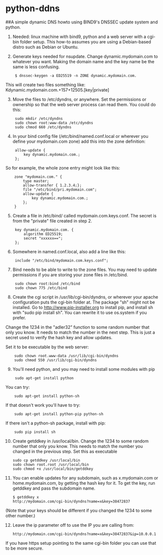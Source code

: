 python-ddns
===========

##A simple dynamic DNS howto using BIND9's DNSSEC update system and python.

1. Needed: linux machine with bind9, python and a web server with a cgi-bin folder setup. This how-to assumes you are using a Debian-based distro such as Debian or Ubuntu.

2. Generate keys needed for nsupdate. Change dynamic.mydomain.com to whatever you want. Making the domain name and the key name be the same is less confusing.

        $ dnssec-keygen -a ED25519 -n ZONE dynamic.mydomain.com.

 This will create two files something like: Kdynamic.mydomain.com.+157+12505.[key|private]

3. Move the files to /etc/dyndns, or anywhere. Set the permissions or ownership so that the web server process can read them. You could do this:

        sudo mkdir /etc/dyndns
        sudo chown root:www-data /etc/dyndns
        sudo chmod 660 /etc/dyndns

4. In your bind config file (/etc/bind/named.conf.local or wherever you define your mydomain.com zone) add this into the zone definition:

        allow-update {
            key dynamic.mydomain.com.;
        };

 So for example, the whole zone entry might look like this:

        zone "mydomain.com." {
            type master;
            allow-transfer { 1.2.3.4;};
            file "/etc/bind/pri.mydomain.com";
            allow-update {
                key dynamic.mydomain.com.;
            };
        }

5. Create a file in /etc/bind/ called mydomain.com.keys.conf. The secret is from the "private" file created in step 2.

        key dynamic.mydomain.com. {
            algorithm ED25519;
            secret "xxxxxx==";
        };

6. Somewhere in named.conf.local, also add a line like this:

        include "/etc/bind/mydomain.com.keys.conf";

7. Bind needs to be able to write to the zone files. You may need to update permissions if you are storing your zone files in /etc/bind.

        sudo chown root:bind /etc/bind
        sudo chown 775 /etc/bind

8. Create the cgi script in /usr/lib/cgi-bin/dyndns, or wherever your apache configuration puts the cgi-bin folder at. The package "sh" might not be installed. Go to http://www.pip-installer.org to install pip, and install sh with "sudo pip install sh". You can rewrite it to use os.system if you prefer.

 Change the 1234 in the "adler32" function to some random number that only you know. It needs to match the number in the next step. This is just a secret used to verify the hash key and allow updates.

 Set it to be executable by the web server:

        sudo chown root.www-data /usr/lib/cgi-bin/dyndns
        sudo chmod 550 /usr/lib/cgi-bin/dyndns

9. You'll need python, and you may need to install some modules with pip

        sudo apt-get install python

 You can try:

        sudo apt-get install python-sh

 If that doesn't work you'll have to try:

        sudo apt-get install python-pip python-sh
 
 If there isn't a python-sh package, install with pip:
 
        sudo pip install sh

10. Create getddkey in /usr/local/bin. Change the 1234 to some random number that only you know. This needs to match the number you changed in the previous step. Set this as executable

        sudo cp getddkey /usr/local/bin
        sudo chown root.root /usr/local/bin
        sudo chmod +x /usr/local/bin/getddkey

11. You can enable updates for any subdomain, such as x.mydomain.com or home.mydomain.com, by getting the hash key for it. To get the key, run getddkey and pass the subdomain name.

        $ getddkey x
        http://mydomain.com/cgi-bin/dyndns?name=x&key=38472837

 (Note that your keys should be different if you changed the 1234 to some other number.)

12. Leave the ip parameter off to use the IP you are calling from:

        http://mydomain.com/cgi-bin/dyndns?name=x&key=38472837&ip=10.0.0.1

 If you have https setup pointing to the same cgi-bin folder you can use that to be more secure.
